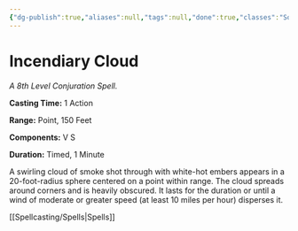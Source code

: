 ```yaml
---
{"dg-publish":true,"aliases":null,"tags":null,"done":true,"classes":"Sorcerer, Wizard,","spellLevel":8,"school":"Conjuration","source":"PHB","permalink":"/spells/incendiary-cloud/","dgHomeLink":false,"dgPassFrontmatter":true}
---
```


# Incendiary Cloud
*A 8th Level Conjuration Spell.*

**Casting Time:** 1 Action

**Range:** Point, 150 Feet

**Components:** V S 

**Duration:** Timed, 1 Minute

A swirling cloud of smoke shot through with white-hot embers appears in a 20-foot-radius sphere centered on a point within range. The cloud spreads around corners and is heavily obscured. It lasts for the duration or until a wind of moderate or greater speed (at least 10 miles per hour) disperses it.

[[Spellcasting/Spells|Spells]]
